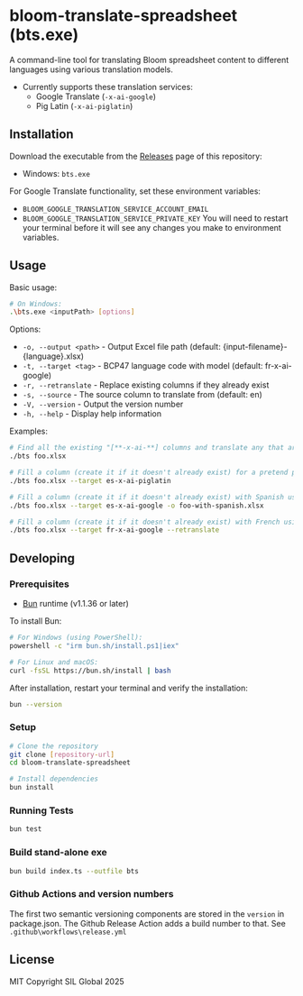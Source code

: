 # bloom-translate-spreadsheet (bts.exe)

A command-line tool for translating Bloom spreadsheet content to different languages using various translation models.

- Currently supports these translation services:
  - Google Translate (`-x-ai-google`)
  - Pig Latin (`-x-ai-piglatin`)

## Installation

Download the executable from the [Releases](../../releases) page of this repository:

- Windows: `bts.exe`

For Google Translate functionality, set these environment variables:

- `BLOOM_GOOGLE_TRANSLATION_SERVICE_ACCOUNT_EMAIL`
- `BLOOM_GOOGLE_TRANSLATION_SERVICE_PRIVATE_KEY`
  You will need to restart your terminal before it will see any changes you make to environment variables.

## Usage

Basic usage:

```bash
# On Windows:
.\bts.exe <inputPath> [options]
```

Options:

- `-o, --output <path>` - Output Excel file path (default: {input-filename}-{language}.xlsx)
- `-t, --target <tag>` - BCP47 language code with model (default: fr-x-ai-google)
- `-r, --retranslate` - Replace existing columns if they already exist
- `-s, --source` - The source column to translate from (default: en)
- `-V, --version` - Output the version number
- `-h, --help` - Display help information

Examples:

```bash
# Find all the existing "[**-x-ai-**] columns and translate any that are empty
./bts foo.xlsx

# Fill a column (create it if it doesn't already exist) for a pretend piglatin service
./bts foo.xlsx --target es-x-ai-piglatin

# Fill a column (create it if it doesn't already exist) with Spanish using Google Translate. Ignore it if it isn't empty.
./bts foo.xlsx --target es-x-ai-google -o foo-with-spanish.xlsx

# Fill a column (create it if it doesn't already exist) with French using Google Translate. Overwrite whatever might be there.
./bts foo.xlsx --target fr-x-ai-google --retranslate
```

## Developing

### Prerequisites

- [Bun](https://bun.sh) runtime (v1.1.36 or later)

To install Bun:

```bash
# For Windows (using PowerShell):
powershell -c "irm bun.sh/install.ps1|iex"

# For Linux and macOS:
curl -fsSL https://bun.sh/install | bash
```

After installation, restart your terminal and verify the installation:

```bash
bun --version
```

### Setup

```bash
# Clone the repository
git clone [repository-url]
cd bloom-translate-spreadsheet

# Install dependencies
bun install
```

### Running Tests

```bash
bun test
```

### Build stand-alone exe

```bash
bun build index.ts --outfile bts
```

### Github Actions and version numbers

The first two semantic versioning components are stored in the `version` in package.json. The Github Release Action adds a build number to that. See `.github\workflows\release.yml`

## License

MIT
Copyright SIL Global 2025
